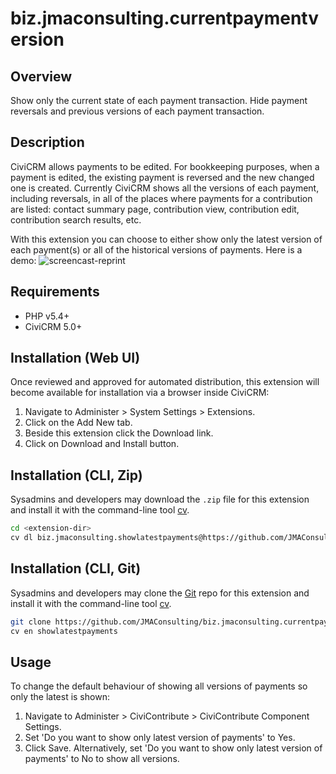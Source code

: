 # biz.jmaconsulting.currentpaymentversion

## Overview
Show only the current state of each payment transaction. Hide payment reversals and previous versions of each payment transaction.

## Description
CiviCRM allows payments to be edited. For bookkeeping purposes, when a payment is edited, the existing payment is reversed and the new changed one is created. Currently CiviCRM shows all the versions of each payment, including reversals, in all of the places where payments for a contribution are listed: contact summary page, contribution view, contribution edit, contribution search results, etc.

With this extension you can choose to either show only the latest version of each payment(s) or all of the historical versions of payments. Here is a demo:
 ![screencast-reprint](https://user-images.githubusercontent.com/3735621/46945909-c47b8780-d093-11e8-9f70-c16597a6f304.gif)

## Requirements
* PHP v5.4+
* CiviCRM 5.0+

## Installation (Web UI)
Once reviewed and approved for automated distribution, this extension will become available for installation via a browser inside CiviCRM:
1. Navigate to Administer > System Settings > Extensions.
2. Click on the Add New tab.
3. Beside this extension click the Download link.
4. Click on Download and Install button.

## Installation (CLI, Zip)
Sysadmins and developers may download the `.zip` file for this extension and
install it with the command-line tool [cv](https://github.com/civicrm/cv).

```bash
cd <extension-dir>
cv dl biz.jmaconsulting.showlatestpayments@https://github.com/JMAConsulting/biz.jmaconsulting.currentpaymentversion/archive/master.zip
```

## Installation (CLI, Git)
Sysadmins and developers may clone the [Git](https://en.wikipedia.org/wiki/Git) repo for this extension and
install it with the command-line tool [cv](https://github.com/civicrm/cv).

```bash
git clone https://github.com/JMAConsulting/biz.jmaconsulting.currentpaymentversion.git
cv en showlatestpayments
```

## Usage

To change the default behaviour of showing all versions of payments so only the latest is shown:
1. Navigate to Administer > CiviContribute > CiviContribute Component Settings.
2. Set 'Do you want to show only latest version of payments' to Yes.
3. Click Save.
Alternatively, set 'Do you want to show only latest version of payments' to No to show all versions.
